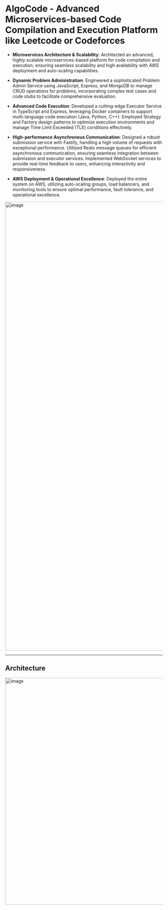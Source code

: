 # AlgoCode - Advanced Microservices-based Code Compilation and Execution Platform like Leetcode or Codeforces

- **Microservices Architecture & Scalability**: Architected an advanced, highly scalable microservices-based platform for code compilation and execution, ensuring seamless scalability and high availability with AWS deployment and auto-scaling capabilities.

- **Dynamic Problem Administration**: Engineered a sophisticated Problem Admin Service using JavaScript, Express, and MongoDB to manage CRUD operations for problems, incorporating complex test cases and code stubs to facilitate comprehensive evaluation.

- **Advanced Code Execution**: Developed a cutting-edge Executor Service in TypeScript and Express, leveraging Docker containers to support multi-language code execution (Java, Python, C++). Employed Strategy and Factory design patterns to optimize execution environments and manage Time Limit Exceeded (TLE) conditions effectively.

- **High-performance Asynchronous Communication**: Designed a robust submission service with Fastify, handling a high volume of requests with exceptional performance. Utilized Redis message queues for efficient asynchronous communication, ensuring seamless integration between submission and executor services. Implemented WebSocket services to provide real-time feedback to users, enhancing interactivity and responsiveness.

- **AWS Deployment & Operational Excellence**: Deployed the entire system on AWS, utilizing auto-scaling groups, load balancers, and monitoring tools to ensure optimal performance, fault tolerance, and operational excellence.
<img width="1431" alt="image" src="https://github.com/AngelinSneha/AlgoCode-problem-solving/assets/66509492/4b33c7fc-1938-402a-8599-1bce71d38b75">

---

## Architecture
<img width="724" alt="image" src="https://github.com/user-attachments/assets/0b055e7e-2270-44ce-a1ac-6a1edb75af6b">